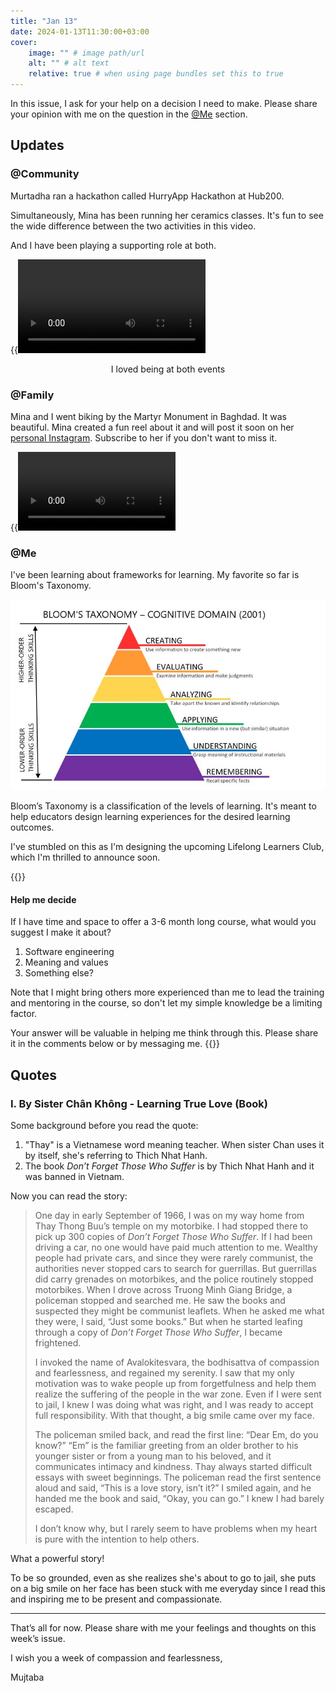 ```yaml
---
title: "Jan 13"
date: 2024-01-13T11:30:00+03:00
cover:
    image: "" # image path/url
    alt: "" # alt text
    relative: true # when using page bundles set this to true
---
```

In this issue, I ask for your help on a decision I need to make. Please share your
opinion with me on the question in the [@Me](#help-me-decide) section.

## Updates

### @Community

Murtadha ran a hackathon called HurryApp Hackathon at Hub200.

Simultaneously, Mina has been running her ceramics classes. It's fun to see the
wide difference between the two activities in this video.

And I have been playing a supporting role at both.

{{<video src="hackathon-and-ceramics.mp4">}}

<div style="text-align: center">
I loved being at both events
</div>

### @Family

Mina and I went biking by the Martyr Monument in Baghdad. It was beautiful. Mina
created a fun reel about it and will post it soon on her
[personal Instagram](https://www.instagram.com/mina.walaa/).
Subscribe to her if you don't want to miss it.

{{<video width="50%" src="biking.mp4">}}

### @Me

I've been learning about frameworks for learning. My favorite so far is Bloom's Taxonomy.

![Bloom's Taxonomy](blooms-taxonomy.jpg)

Bloom’s Taxonomy is a classification of the levels of learning. It's meant to help
educators design learning experiences for the desired learning outcomes.

I've stumbled on this as I'm designing the upcoming Lifelong Learners Club, which
I'm thrilled to announce soon.

{{<callout>}}
#### Help me decide

If I have time and space to offer a 3-6 month long course, what would you suggest I
make it about?

1. Software engineering
1. Meaning and values
1. Something else?

Note that I might bring others more experienced than me to lead the training and
mentoring in the course, so don't let my simple knowledge be a limiting factor.

Your answer will be valuable in helping me think through this. Please share it in the
comments below or by messaging me.
{{</callout>}}

## Quotes

### I. By Sister Chân Không - Learning True Love (Book)

Some background before you read the quote:

1. "Thay" is a Vietnamese word meaning teacher. When sister Chan uses it by
   itself, she's referring to Thich Nhat Hanh.
1. The book _Don’t Forget Those Who Suffer_ is by Thich Nhat Hanh and it was banned
   in Vietnam.

Now you can read the story:

> One day in early September of 1966, I was on my way home from Thay Thong Buu’s
> temple on my motorbike. I had stopped there to pick up 300 copies of _Don’t Forget
> Those Who Suffer_. If I had been driving a car, no one would have paid much
> attention to me. Wealthy people had private cars, and since they were rarely
> communist, the authorities never stopped cars to search for guerrillas. But
> guerrillas did carry grenades on motorbikes, and the police routinely stopped
> motorbikes. When I drove across Truong Minh Giang Bridge, a policeman stopped and
> searched me. He saw the books and suspected they might be communist leaflets. When
> he asked me what they were, I said, “Just some books.” But when he started leafing
> through a copy of _Don’t Forget Those Who Suffer_, I became frightened.
>
> I invoked the name of Avalokitesvara, the bodhisattva of compassion and
> fearlessness, and regained my serenity. I saw that my only motivation was to wake
> people up from forgetfulness and help them realize the suffering of the people in
> the war zone. Even if I were sent to jail, I knew I was doing what was right, and
> I was ready to accept full responsibility. With that thought, a big smile came over
> my face.
>
> The policeman smiled back, and read the first line: “Dear Em, do you know?” “Em” is
> the familiar greeting from an older brother to his younger sister or from a young
> man to his beloved, and it communicates intimacy and kindness. Thay always started
> difficult essays with sweet beginnings. The policeman read the first sentence aloud
> and said, “This is a love story, isn’t it?” I smiled again, and he handed me the
> book and said, “Okay, you can go.” I knew I had barely escaped.
>
> I don’t know why, but I rarely seem to have problems when my heart is pure with the
> intention to help others.

What a powerful story!

To be so grounded, even as she realizes she's about to go to jail, she puts on a big
smile on her face has been stuck with me everyday since I read this and inspiring me
to be present and compassionate.

---

That’s all for now. Please share with me your feelings and thoughts on this week’s issue.

I wish you a week of compassion and fearlessness,

Mujtaba
